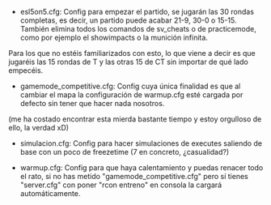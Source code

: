 - esl5on5.cfg: Config para empezar el partido, se jugarán las 30 rondas completas, es decir, un partido puede acabar 21-9, 30-0 o 15-15. También elimina todos los comandos de sv_cheats o de practicemode, como por ejemplo el showimpacts o la munición infinita.

Para los que no estéis familiarizados con esto, lo que viene a decir es que jugaréis las 15 rondas de T y las otras 15 de CT sin importar de qué lado empecéis.

- gamemode_competitive.cfg: Config cuya única finalidad es que al cambiar el mapa la configuración de warmup.cfg esté cargada por defecto sin tener que hacer nada nosotros.

(me ha costado encontrar esta mierda bastante tiempo y estoy orgulloso de ello, la verdad xD)

- simulacion.cfg: Config para hacer simulaciones de executes saliendo de base con un poco de freezetime (7 en concreto, ¿casualidad?)

- warmup.cfg: Config para que haya calentamiento y puedas renacer todo el rato, si no has metido "gamemode_competitive.cfg" pero sí tienes "server.cfg" con poner "rcon entreno" en consola la cargará automáticamente.

